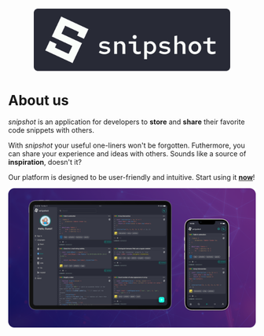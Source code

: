 <p align="center">
  <a href="https://snipshot.dev" aria-label="Navigate to snipshot.dev">
    <img src="./logo.svg" alt="snipshot logo" width="400" />
  </a>
</p>

# About us

*snipshot* is an application for developers to **store** and **share** their favorite code snippets with others.

With *snipshot* your useful one-liners won't be forgotten. Futhermore, you can share your experience and ideas with others. Sounds like a source of **inspiration**, doesn't it?

Our platform is designed to be user-friendly and intuitive. Start using it [**now**](https://snipshot.dev/)!

![snipshot demo](./mockup.webp)

<!--
**snipshotdev/snipshotdev** is a ✨ _special_ ✨ repository because its `README.md` (this file) appears on your GitHub profile.

Here are some ideas to get you started:

- 🔭 I’m currently working on ...
- 🌱 I’m currently learning ...
- 👯 I’m looking to collaborate on ...
- 🤔 I’m looking for help with ...
- 💬 Ask me about ...
- 📫 How to reach me: ...
- 😄 Pronouns: ...
- ⚡ Fun fact: ...
-->
